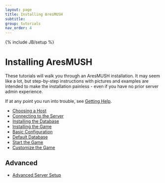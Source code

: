 ```yaml
---
layout: page
title: Installing AresMUSH
subtitle: 
group: tutorials
nav_order: 4
---
```

{% include JB/setup %}

# Installing AresMUSH

These tutorials will walk you through an AresMUSH installation.  It may seem like a lot, but step-by-step instructions with pictures and examples are intended to make the installation painless - even if you have no prior server admin experience.

If at any point you run into trouble, see [Getting Help]({{site.siteroot}}tutorials/getting-help.html).

* [Choosing a Host]({{site.siteroot}}tutorials/choosing-host.html)
* [Connecting to the Server]({{site.siteroot}}tutorials/server-connect.html)
* [Installing the Database]({{site.siteroot}}tutorials/db-install.html)
* [Installing the Game]({{site.siteroot}}tutorials/install-code.html)
* [Basic Configuration]({{site.siteroot}}tutorials/basic-config.html)
* [Default Database]({{site.siteroot}}tutorials/default-db.html)
* [Start the Game]({{site.siteroot}}tutorials/start-game.html)
* [Customize the Game]({{site.siteroot}}tutorials/customize-game.html)


## Advanced

* [Advanced Server Setup]({{site.siteroot}}tutorials/server-setup.html)

